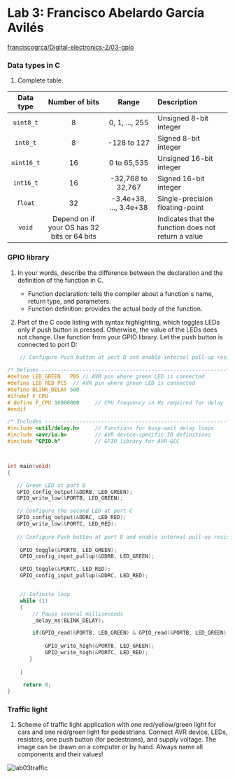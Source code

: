 # Lab 3: Francisco Abelardo García Avilés


   [franciscogrca/Digital-electronics-2/03-gpio](https://github.com/franciscogrca/Digital-electronics-2/blob/main/03-gpio.md)


### Data types in C

1. Complete table.

| **Data type** | **Number of bits** | **Range** | **Description** |
| :-: | :-: | :-: | :-- | 
| `uint8_t`  | 8 | 0, 1, ..., 255 | Unsigned 8-bit integer |
| `int8_t`   | 8 | -128 to 127 | Signed 8-bit integer |
| `uint16_t` |16  | 0 to 65,535 | Unsigned 16-bit integer|
| `int16_t`  | 16 | -32,768 to 32,767 | Signed 16-bit integer |
| `float`    | 32 | -3.4e+38, ..., 3.4e+38 | Single-precision floating-point |
| `void`     | Depend on if your OS has 32 bits or 64 bits |  | Indicates that the function does not return a value |


### GPIO library

1. In your words, describe the difference between the declaration and the definition of the function in C.
   
   * Function declaration: tells the compiler about a function´s name, return type, and parameters.
   * Function definition: provides the actual body of the function.

2. Part of the C code listing with syntax highlighting, which toggles LEDs only if push button is pressed. Otherwise, the value of the LEDs does not change. Use function from your GPIO library. Let the push button is connected to port D:

```c
    // Configure Push button at port D and enable internal pull-up resistor
    
/* Defines -----------------------------------------------------------*/
#define LED_GREEN   PB5 // AVR pin where green LED is connected
#define LED_RED PC5  // AVR pin where green LED is connected
#define BLINK_DELAY 500
#ifndef F_CPU
# define F_CPU 16000000     // CPU frequency in Hz required for delay
#endif

/* Includes ----------------------------------------------------------*/
#include <util/delay.h>     // Functions for busy-wait delay loops
#include <avr/io.h>         // AVR device-specific IO definitions
#include "GPIO.h"           // GPIO library for AVR-GCC



int main(void)
{

   // Green LED at port B
   GPIO_config_output(&DDRB, LED_GREEN);
   GPIO_write_low(&PORTB, LED_GREEN);

   // Configure the second LED at port C
   GPIO_config_output(&DDRC, LED_RED);
   GPIO_write_low(&PORTC, LED_RED);
    
   // Configure Push button at port D and enable internal pull-up resistor
   
    GPIO_toggle(&PORTB, LED_GREEN);
    GPIO_config_input_pullup(&DDRB, LED_GREEN);

    GPIO_toggle(&PORTC, LED_RED);
    GPIO_config_input_pullup(&DDRC, LED_RED);


    // Infinite loop
    while (1)
    {
        // Pause several milliseconds
        _delay_ms(BLINK_DELAY);

        if(GPIO_read(&PORTB, LED_GREEN) & GPIO_read(&PORTB, LED_GREEN)) {
        
            GPIO_write_high(&PORTB, LED_GREEN);
            GPIO_write_high(&PORTC, LED_RED);
       }
       
    }
     
     return 0;
}    
```


### Traffic light

1. Scheme of traffic light application with one red/yellow/green light for cars and one red/green light for pedestrians. Connect AVR device, LEDs, resistors, one push button (for pedestrians), and supply voltage. The image can be drawn on a computer or by hand. Always name all components and their values!

  
![lab03traffic](https://user-images.githubusercontent.com/91128800/136911368-a72dd887-2099-4cb2-92bb-5d79fd384920.png)

